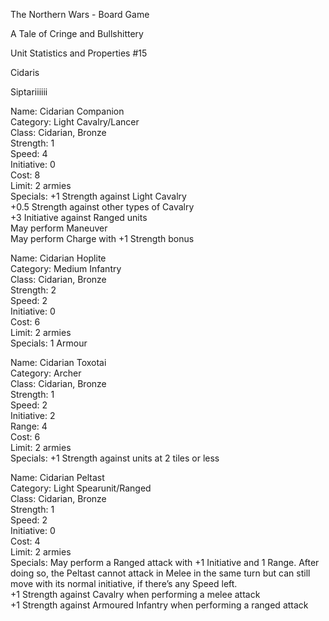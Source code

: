 The Northern Wars - Board Game

A Tale of Cringe and Bullshittery

Unit Statistics and Properties \#15

Cidaris

Siptariiiiii

Name: Cidarian Companion  
Category: Light Cavalry/Lancer  
Class: Cidarian, Bronze  
Strength: 1  
Speed: 4  
Initiative: 0  
Cost: 8  
Limit: 2 armies  
Specials: +1 Strength against Light Cavalry  
+0.5 Strength against other types of Cavalry  
+3 Initiative against Ranged units  
May perform Maneuver  
May perform Charge with +1 Strength bonus

Name: Cidarian Hoplite  
Category: Medium Infantry  
Class: Cidarian, Bronze  
Strength: 2  
Speed: 2  
Initiative: 0  
Cost: 6  
Limit: 2 armies  
Specials: 1 Armour

Name: Cidarian Toxotai  
Category: Archer  
Class: Cidarian, Bronze  
Strength: 1  
Speed: 2  
Initiative: 2  
Range: 4  
Cost: 6  
Limit: 2 armies  
Specials: +1 Strength against units at 2 tiles or less

Name: Cidarian Peltast  
Category: Light Spearunit/Ranged  
Class: Cidarian, Bronze  
Strength: 1  
Speed: 2  
Initiative: 0  
Cost: 4  
Limit: 2 armies  
Specials: May perform a Ranged attack with +1 Initiative and 1 Range. After
doing so, the Peltast cannot attack in Melee in the same turn but can still move
with its normal initiative, if there’s any Speed left.  
+1 Strength against Cavalry when performing a melee attack  
+1 Strength against Armoured Infantry when performing a ranged attack
